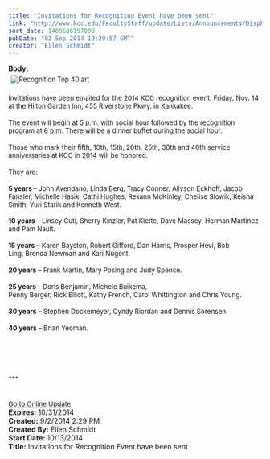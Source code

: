 ```yaml
---
title: "Invitations for Recognition Event have been sent"
link: "http://www.kcc.edu/FacultyStaff/update/Lists/Announcements/DispForm.aspx?ID=1612"
sort_date: 1409686197000
pubDate: "02 Sep 2014 19:29:57 GMT"
creator: "Ellen Schmidt"
---
```


<div><b>Body:</b> <div class="ExternalClass98A6D0CDF82A464EAB4EC254BB8EB1F7"><div><div><div><font size="2"><img alt="Recognition Top 40 art" src="/SiteCollectionImages/recogart.jpg" style="margin:5px" /><br /><br /></font></div>
<div><font size="2">Invitations have been emailed for the 2014 KCC recognition event, Friday, Nov. 14 at the Hilton Garden Inn, 455 Riverstone Pkwy. in Kankakee. </font></div>
<div><br /><font size="2">The event will begin at 5 p.m. with social hour followed by the recognition program at 6 p.m. There will be a dinner buffet during the social hour.</font></div>
<div><font size="2"></font> </div>
<div><font size="2">Those who mark their fifth, 10th, 15th, 20th, 25th, 30th and 40th service anniversaries at KCC in 2014 will be honored. </font></div>
<div><br /><font size="2">They are: </font></div>
<div><font size="2"></font> </div>
<div><font size="2"><strong>5 years </strong>– John Avendano, Linda Berg, Tracy Conner, Allyson Eckhoff, Jacob Fansler, Michelle Hasik, Cathi Hughes, Rexann McKinley, Chelise Slowik, Keisha Smith, Yuri Starik and Kenneth West.<br />  <br /><strong>10 years</strong> – Linsey Cuti, Sherry Kinzler, Pat Klette, Dave Massey, Herman Martinez and Pam Nault.</font></div>
<div><font size="2"></font> </div>
<div><font size="2"><strong>15 years</strong> – Karen Bayston, Robert Gifford, Dan Harris, Prosper Hevi, Bob Ling, Brenda Newman and Kari Nugent.</font></div>
<div><font size="2"></font> </div>
<div><font size="2"><strong>20 years</strong> – Frank Martin, Mary Posing and Judy Spence.</font></div>
<div><font size="2"></font> </div>
<div><font size="2"><strong>25 years</strong> - Doris Benjamin, Michele Buikema, <br />Penny Berger, Rick Elliott, Kathy French, Carol Whittington and Chris Young.</font></div>
<div><br /><font size="2"><strong>30 years</strong> – Stephen Dockemeyer, Cyndy Riordan and Dennis Sorensen.</font></div>
<div><font size="2"></font> </div>
<div><font size="2"><strong>40 years</strong> – Brian Yeoman.<br /></font></div>
<div><font size="2"></font> </div>
<div><font size="2"></font> </div>
<div><font size="2"></font> </div>
<div><font size="2"></font> </div>
<div><font size="2"></font> </div>
<div><font size="2">***</font></div>
<div><font size="2"></font> </div>
<div><font size="2"></font> </div>
<div><a href="/FacultyStaff/update/Pages/dailyupdate.aspx"><font size="2">Go to Online Update</font></a></div></div></div></div></div>
<div><b>Expires:</b> 10/31/2014</div>
<div><b>Created:</b> 9/2/2014 2:29 PM</div>
<div><b>Created By:</b> Ellen Schmidt</div>
<div><b>Start Date:</b> 10/13/2014</div>
<div><b>Title:</b> Invitations for Recognition Event have been sent</div>

